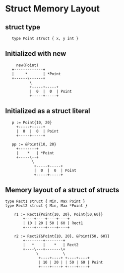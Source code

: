 # Struct Memory Layout

## struct type

       type Point struct { x, y int }


## Initialized with new

         new(Point)
       +-------------+
       |     *       | *Point
       +------\------+
               \
               +-----+-----+
               |  0  |  0  | Point
               +-----+-----+


## Initialized as a struct literal

       p := Point{10, 20}
         +-----+-----+
         |  0  |  0  | Point
         +-----+-----+

       pp := &Point{10, 20}
         +--------+
         |    *   | *Point
         +-----\--+
                \
                 +-----+-----+
                 |  0  |  0  | Point
                 +-----+-----+


## Memory layout of a struct of structs

    type Rect1 struct { Min, Max Point }
    type Rect2 struct { Min, Max *Point }

        r1 := Rect1{Point{10, 20}, Point{50,60}}
            +----+----+----+----+
            | 10 | 20 | 50 | 60 | Rect1
            +----+----+----+----+

        r2 := Rect2{&Point{10, 20}, &Point{50, 60}}
            +--------+--------+
            |   *    |    *   | Rect2
            +----\---+-------\+
                  \           \
                   +----+----+ +----+----+
                   | 10 | 20 | | 50 | 60 | Point
                   +----+----+ +----+----+
